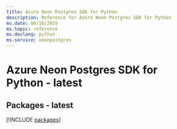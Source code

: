 ```yaml
---
title: Azure Neon Postgres SDK for Python
description: Reference for Azure Neon Postgres SDK for Python
ms.date: 06/16/2025
ms.topic: reference
ms.devlang: python
ms.service: neonpostgres
---
```

# Azure Neon Postgres SDK for Python - latest
## Packages - latest
[!INCLUDE [packages](neon-postgres-index.md)]